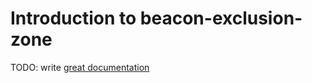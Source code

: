 # Introduction to beacon-exclusion-zone

TODO: write [great documentation](http://jacobian.org/writing/what-to-write/)
